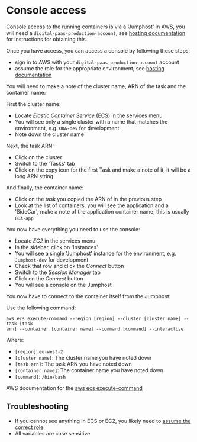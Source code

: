 # Console access

Console access to the running containers is via a 'Jumphost' in AWS, you will need
a `digital-paas-production-account`, see [hosting
documentation](/doc/hosting.md#getting-an-account) for instructions for obtaining this. 

Once you have access, you can access a console by following these steps:

- sign in to AWS with your `digital-paas-production-account` account
- assume the role for the appropriate environment, see [hosting
  documentation](/doc/hosting.md#assuming-roles)

You will need to make a note of the cluster name, ARN of the task and the
container name:

First the cluster name:

- Locate _Elastic Container Service_ (ECS) in the services menu
- You will see only a single cluster with a name that matches the environment,
  e.g. `ODA-dev` for development
- Note down the cluster name

Next, the task ARN:

- Click on the cluster
- Switch to the 'Tasks' tab
- Click on the copy icon for the first Task and make a note of it, it will be a
  long ARN string

And finally, the container name:

- Click on the task you copied the ARN of in the previous step
- Look at the list of containers, you will see the application and a 'SideCar',
  make a note of the application container name, this is usually `ODA-app`

You now have everything you need to use the console:

- Locate _EC2_ in the services menu
- In the sidebar, click on 'Instances'
- You will see a single 'Jumphost' instance for the environment, e.g.
  `Jumphost-dev` for development
- Check that row and click the _Connect_ button
- Switch to the _Session Manager_ tab
- Click on the _Connect_ button
- You will see a console on the Jumphost

You now have to connect to the container itself from the Jumphost:

Use the following command:

```
aws ecs execute-command --region [region] --cluster [cluster name] --task [task
arn] --container [container name] --command [command] --interactive
```

Where:

* `[region]`: `eu-west-2`
* `[cluster name]`: The cluster name you have noted down
* `[task arn]`: The task ARN you have noted down
* `[container name]`: The container name you have noted down
* `[command]`: `/bin/bash`

AWS documentation for the [aws ecs
execute-command](https://docs.aws.amazon.com/cli/latest/reference/ecs/execute-command.html)

## Troubleshooting

- If you cannot see anything in ECS or EC2, you likely need to [assume the correct
  role](/doc/hosting.md#assuming-roles)
- All variables are case sensitive
